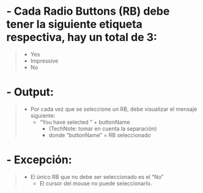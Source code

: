# - Cada Radio Buttons (RB) debe tener la siguiente etiqueta respectiva, hay un total de 3:

> -   Yes
> -   Impressive
> -   No

# - Output:

> -   Por cada vez que se seleccione un RB, debe visualizar el mensaje siguiente:
>     -   “You have selected ” + buttonName
>         -   (TechNote: tomar en cuenta la separación)
>         -   donde “buttonName” = RB seleccionado

# - Excepción:

> -   El único RB que no debe ser seleccionado es el “No”
>     -   El cursor del mouse no puede seleccionarlo.
